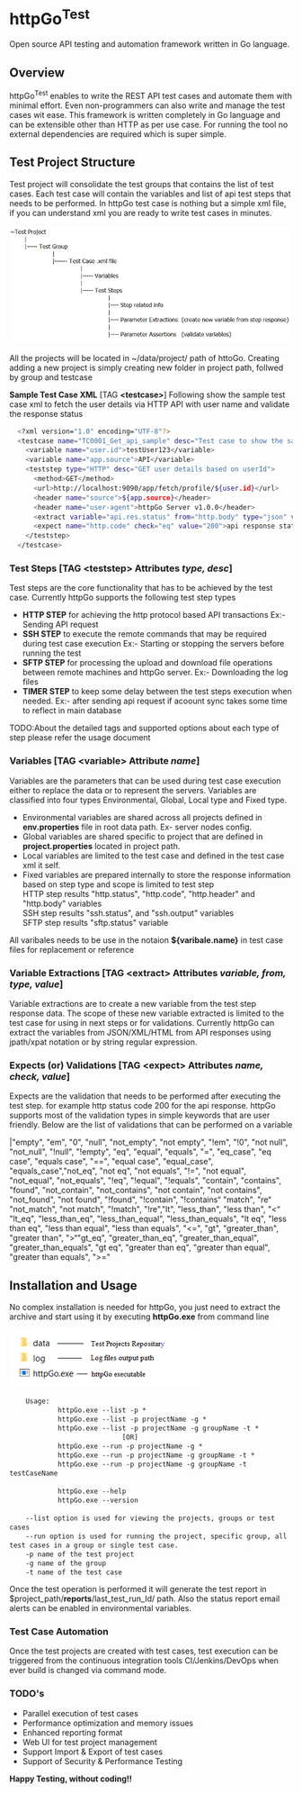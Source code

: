 # httpGo<sup>Test</sup>
Open source API testing and automation framework written in Go language. 

## Overview
httpGo<sup>Test</sup> enables to write the REST API test cases and automate them with minimal effort. Even non-programmers can also write and manage the test cases wit ease. This framework is written completely in Go language and can be extensible other than HTTP as per use case. For running the tool no external dependencies are required which is super simple.


## Test Project Structure
Test project will consolidate the test groups that contains the list of test cases. Each test case will contain the variables and list of api test steps that needs to be performed.
In httpGo test case is nothing but a simple xml file, if you can understand xml you are ready to write test cases in minutes. 

![N|Solid](https://github.com/git-naren/httpGo/blob/master/images/test_project_structure.png)

All the projects will be located in ~/data/project/ path of httoGo. Creating adding a new project is simply creating new folder in project path, follwed by group and testcase

**Sample Test Case XML**  [TAG **&lt;testcase&gt;**]
Following show the sample test case xml to fetch the user details via HTTP API with user name and validate the response status
```sh
  <?xml version="1.0" encoding="UTF-8"?>
  <testcase name="TC0001_Get_api_sample" desc="Test case to show the sample GET http api test format">
    <variable name="user.id">testUser123</variable>
    <variable name="app.source">API</variable>
    <teststep type="HTTP" desc="GET user details based on userId">		
      <method>GET</method>
      <url>http://localhost:9090/app/fetch/profile/${user.id}</url>	
      <header name="source">${app.source}</header>
      <header name="user-agent">httpGo Server v1.0.0</header>
      <extract variable="api.res.status" from="http.body" type="json" value="//status">status parameter not found in the response body</extract>	
      <expect name="http.code" check="eq" value="200">api response status code is other than 200 OK</expect>	
    </teststep>
  </testcase>
```
  
### Test Steps [TAG **&lt;teststep&gt;** Attributes *type, desc*]
Test steps are the core functionality that has to be achieved by the test case. Currently httpGo supports the following test step types

  - **HTTP STEP** for achieving the http protocol based API transactions Ex:- Sending API request
  - **SSH STEP** to execute the remote commands that may be required during test case execution Ex:- Starting or stopping the servers before running the test
  - **SFTP STEP** for processing the upload and download file operations between remote machines and httpGo server. Ex:- Downloading the log files
  - **TIMER STEP** to keep some delay between the test steps execution when needed. Ex:- after sending api request if acoount sync takes some time to reflect in main database
  
 TODO:About the detailed tags and supported options about each type of step please refer the usage document


### Variables [TAG **&lt;variable&gt;** Attribute *name*]
Variables are the parameters that can be used during test case execution either to replace the data or to represent the servers. Variables are classified into four types Environmental, Global, Local type and Fixed type.

  - Environmental variables are shared across all projects defined in **env.properties** file in root data path. Ex- server nodes config.
  - Global variables are shared specific to project that are defined in **project.properties** located in project path.
  - Local variables are limited to the test case and defined in the test case xml it self.
  - Fixed variables are prepared internally to store the response information based on step type and scope is limited to test step
      <br>HTTP step results "http.status", "http.code", "http.header" and "http.body" variables
      <br>SSH step results "ssh.status", and "ssh.output" variables
      <br>SFTP step results "sftp.status" variable

All varibales needs to be use in the notaion **${varibale.name}** in test case files for replacement or reference
   
   
### Variable Extractions [TAG **&lt;extract&gt;** Attributes *variable, from, type, value*]
Variable extractions are to create a new variable from the test step response data. The scope of these new variable extracted is limited to the test case for using in next steps or for validations. Currently httpGo can extract the variables from JSON/XML/HTML from API responses using jpath/xpat notation or by string regular expression.


### Expects (or) Validations  [TAG **&lt;expect&gt;** Attributes *name, check, value*]
Expects are the validation that needs to be performed after executing the test step. for example http status code 200 for the api response. httpGo supports most of the validation types in simple keywords that are user friendly. Below are the list of validations that can be performed on a variable

|"empty", "em", "0", "null", "not_empty", "not empty", "!em", "!0", "not null", "not_null", "!null", "!empty", "eq", "equal", "equals", "=", "eq_case", "eq case", "equals case", "==", "equal case", "equal_case", "equals_case","not_eq", "not eq", "not equals", "!=", "not equal", "not_equal", "not_equals", "!eq", "!equal", "!equals", "contain", "contains", "found", "not_contain", "not_contains", "not contain", "not contains", "not_found", "not found", "!found", "!contain", "!contains“ "match", "re“ "not_match", "not match", "!match", "!re","lt", "less_than", "less than", "<“ "lt_eq", "less_than_eq", "less_than_equal", "less_than_equals", "lt eq", "less than eq", "less than equal", "less than equals", "<=", "gt", "greater_than", "greater than", ">“"gt_eq", "greater_than_eq", "greater_than_equal", "greater_than_equals", "gt eq", "greater than eq", "greater than equal", "greater than equals", ">="


## Installation and Usage
No complex installation is needed for httpGo, you just need to extract the archive and start using it by executing **httpGo.exe** from command line

![N|Solid](https://github.com/git-naren/httpGo/blob/master/images/http_root_files.png)

        Usage:
                httpGo.exe --list -p *
                httpGo.exe --list -p projectName -g *
                httpGo.exe --list -p projectName -g groupName -t *
                                [OR]
                httpGo.exe --run -p projectName -g *
                httpGo.exe --run -p projectName -g groupName -t *
                httpGo.exe --run -p projectName -g groupName -t testCaseName

                httpGo.exe --help
                httpGo.exe --version
        
        --list option is used for viewing the projects, groups or test cases
        --run option is used for running the project, specific group, all test cases in a group or single test case.
        -p name of the test project
        -g name of the group
        -t name of the test case
        
 Once the test operation is performed it will generate the test report in $project_path/__reports__/last_test_run_Id/ path. Also the status report email alerts can be enabled in environmental variables.

 
 ### Test Case Automation
 Once the test projects are created with test cases, test execution can be triggered from the continuous integration tools CI/Jenkins/DevOps when ever build is changed via command mode. 
 
 
 ### TODO's
  - Parallel execution of test cases
  - Performance optimization and memory issues
  - Enhanced reporting format
  - Web UI for test project management
  - Support Import & Export of test cases
  - Support of Security & Performance Testing
  
  
  
  **Happy Testing, without coding!!**
 
